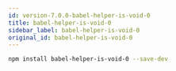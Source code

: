 ```yaml
---
id: version-7.0.0-babel-helper-is-void-0
title: babel-helper-is-void-0
sidebar_label: babel-helper-is-void-0
original_id: babel-helper-is-void-0
---
```


```sh
npm install babel-helper-is-void-0 --save-dev
```

